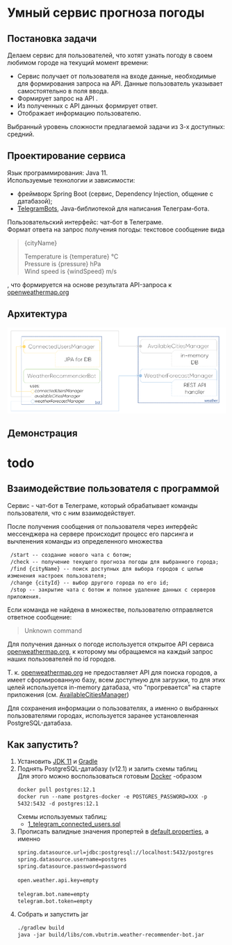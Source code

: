 
# Умный сервис прогноза погоды

## Постановка задачи
Делаем сервис для пользователей, что хотят узнать погоду в своем любимом городе на текущий момент времени:
- Сервис получает от пользователя на входе данные, необходимые для формирования запроса на API. Данные
пользователь указывает самостоятельно в поля ввода.
- Формирует запрос на API .
- Из полученных с API данных формирует ответ.
- Отображает информацию пользователю.

Выбранный уровень сложности предлагаемой задачи из 3-х доступных: средний.

## Проектирование сервиса
Язык программирования: Java 11.<br/>
Используемые технологии и зависимости:
* фреймворк Spring Boot (сервис, Dependency Injection, общение с датабазой); 
* [TelegramBots](https://github.com/rubenlagus/TelegramBots), Java-библиотекой для написания Телеграм-бота.<br/>

Пользовательский интерфейс: чат-бот в Телеграме.<br/>
Формат ответа на запрос получения погоды: текстовое сообщение вида
> {cityName}
>  
> Temperature is {temperature} °C<br/>
> Pressure is {pressure} hPa <br/>
>  Wind speed is {windSpeed} m/s <br/>

, что формируется на основе результата API-запроса к [openweathermap.org](https://openweathermap.org/)

## Архитектура
![Architecture](media/Arch.png)

## Демонстрация
# todo

## Взаимодействие пользователя с программой
Сервис - чат-бот в Телеграме, который обрабатывает команды пользователя, что с ним взаимодействует.

После получения сообщения от пользователя через интерфейс мессенджера на сервере происходит процесс его парсинга
 и вычленения команды из определенного множества
 ```shell script
  /start -- создание нового чата с ботом;
  /check -- получение текущего прогноза погоды для выбранного города;
  /find {cityName} -- поиск доступных для выбора городов с целью изменения настроек пользователя;
  /change {cityId} -- выбор другого города по его id;
  /stop -- закрытие чата с ботом и полное удаление данных с серверов приложения.
```
Если команда не найдена в множестве, пользователю отправляется ответное сообщение:
> Unknown command

Для получения данных о погоде используется открытое API сервиса [openweathermap.org](https://openweathermap.org/),
 к которому мы обращаемся на каждый запрос наших пользователей по id городов.
 
Т. к. [openweathermap.org](https://openweathermap.org/) не предоставляет API для поиска городов, а имеет сформированную 
базу, всем доступную для загрузки, то для этих целей используется in-memory датабаза, что "прогревается" на старте
приложения (см. [AvailableCitiesManager](src/main/java/com/vbutrim/weather/AvailableCitiesManager.java))
 
Для сохранения информации о пользователях, а именно о выбранных пользователями городах, используется
заранее установленная PostgreSQL-датабаза.

## Как запустить?
1. Установить [JDK 11](https://www.oracle.com/java/technologies/javase-jdk11-downloads.html) 
и [Gradle](https://gradle.org/install/)
1. Поднять PostgreSQL-датабазу (v12.1) и залить схемы таблиц<br/>
    Для этого можно воспользоваться готовым [Docker](https://www.docker.com/get-started) -образом
    ```(shell script)
    docker pull postgres:12.1
    docker run --name postgres-docker -e POSTGRES_PASSWORD=XXX -p 5432:5432 -d postgres:12.1
    ```
    Схемы используемых таблиц:
    * [1_telegram_connected_users.sql](src/main/resources/1_telegram_connected_users.sql)
1. Прописать валидные значения пропертей в [default.properties](src/main/resources/default.properties), 
а именно
    ```(shell script)
   spring.datasource.url=jdbc:postgresql://localhost:5432/postgres
   spring.datasource.username=postgres
   spring.datasource.password=password
   
   open.weather.api.key=empty
   
   telegram.bot.name=empty
   telegram.bot.token=empty
    ```
1. Собрать и запустить jar
    ```(shell script)
   ./gradlew build
   java -jar build/libs/com.vbutrim.weather-recommender-bot.jar
    ```